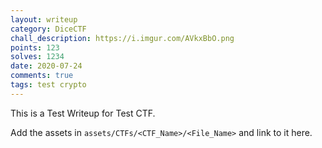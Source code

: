 ```yaml
---
layout: writeup
category: DiceCTF
chall_description: https://i.imgur.com/AVkxBbO.png
points: 123
solves: 1234
date: 2020-07-24
comments: true
tags: test crypto
---
```


This is a Test Writeup for Test CTF.

Add the assets in `assets/CTFs/<CTF_Name>/<File_Name>` and link to it here.
